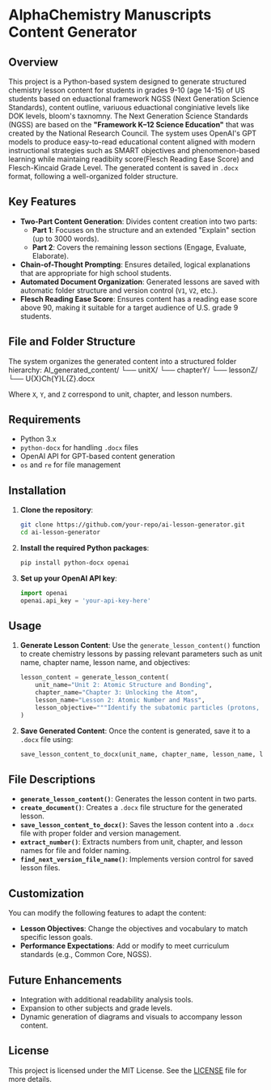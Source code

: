 # AlphaChemistry Manuscripts Content Generator

## Overview

This project is a Python-based system designed to generate structured chemistry lesson content for students in grades 9-10 (age 14-15) of US students based on eduactional framework NGSS (Next Generation Science Standards), content outline, variuous eduactional conginiative levels like DOK levels, bloom's taxnomny. The Next Generation Science Standards (NGSS) are based on the **"Framework K–12 Science Education"** that was created by the National Research Council. The system uses OpenAI's GPT models to produce easy-to-read educational content aligned with modern instructional strategies such as SMART objectives and phenomenon-based learning while maintaing readibiity score(Flesch Reading Ease Score) and Flesch-Kincaid Grade Level. The generated content is saved in `.docx` format, following a well-organized folder structure.

## Key Features

- **Two-Part Content Generation**: Divides content creation into two parts:
  - **Part 1**: Focuses on the structure and an extended "Explain" section (up to 3000 words).
  - **Part 2**: Covers the remaining lesson sections (Engage, Evaluate, Elaborate).
- **Chain-of-Thought Prompting**: Ensures detailed, logical explanations that are appropriate for high school students.
- **Automated Document Organization**: Generated lessons are saved with automatic folder structure and version control (`V1`, `V2`, etc.).
- **Flesch Reading Ease Score**: Ensures content has a reading ease score above 90, making it suitable for a target audience of U.S. grade 9 students.

## File and Folder Structure

The system organizes the generated content into a structured folder hierarchy:
AI_generated_content/
└── unitX/
└── chapterY/
└── lessonZ/
└── U{X}Ch{Y}L{Z}.docx

Where `X`, `Y`, and `Z` correspond to unit, chapter, and lesson numbers.

## Requirements

- Python 3.x
- `python-docx` for handling `.docx` files
- OpenAI API for GPT-based content generation
- `os` and `re` for file management

## Installation

1. **Clone the repository**:
    ```bash
    git clone https://github.com/your-repo/ai-lesson-generator.git
    cd ai-lesson-generator
    ```

2. **Install the required Python packages**:
    ```bash
    pip install python-docx openai
    ```

3. **Set up your OpenAI API key**:
    ```python
    import openai
    openai.api_key = 'your-api-key-here'
    ```

## Usage

1. **Generate Lesson Content**:
    Use the `generate_lesson_content()` function to create chemistry lessons by passing relevant parameters such as unit name, chapter name, lesson name, and objectives:
    ```python
    lesson_content = generate_lesson_content(
        unit_name="Unit 2: Atomic Structure and Bonding",
        chapter_name="Chapter 3: Unlocking the Atom",
        lesson_name="Lesson 2: Atomic Number and Mass",
        lesson_objective="""Identify the subatomic particles (protons, neutrons, electrons) and their charges..."""
    )
    ```

2. **Save Generated Content**:
    Once the content is generated, save it to a `.docx` file using:
    ```python
    save_lesson_content_to_docx(unit_name, chapter_name, lesson_name, lesson_content)
    ```

## File Descriptions

- **`generate_lesson_content()`**: Generates the lesson content in two parts.
- **`create_document()`**: Creates a `.docx` file structure for the generated lesson.
- **`save_lesson_content_to_docx()`**: Saves the lesson content into a `.docx` file with proper folder and version management.
- **`extract_number()`**: Extracts numbers from unit, chapter, and lesson names for file and folder naming.
- **`find_next_version_file_name()`**: Implements version control for saved lesson files.

## Customization

You can modify the following features to adapt the content:
- **Lesson Objectives**: Change the objectives and vocabulary to match specific lesson goals.
- **Performance Expectations**: Add or modify to meet curriculum standards (e.g., Common Core, NGSS).

## Future Enhancements

- Integration with additional readability analysis tools.
- Expansion to other subjects and grade levels.
- Dynamic generation of diagrams and visuals to accompany lesson content.

## License

This project is licensed under the MIT License. See the [LICENSE](LICENSE) file for more details.
